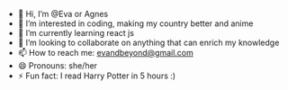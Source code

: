 - 👋 Hi, I’m @Eva or Agnes
- 👀 I’m interested in coding, making my country better and anime
- 🌱 I’m currently learning react js
- 💞️ I’m looking to collaborate on anything that can enrich my knowledge
- 📫 How to reach me: evandbeyond@gmail.com 
- 😄 Pronouns: she/her
- ⚡ Fun fact: I read Harry Potter in 5 hours :)

<!---
eva-kamilindi/eva-kamilindi is a ✨ special ✨ repository because its `README.md` (this file) appears on your GitHub profile.
You can click the Preview link to take a look at your changes.
--->
